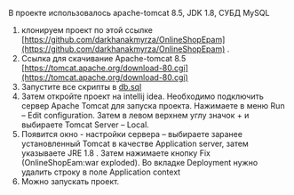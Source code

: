 В проекте использовалось apache-tomcat 8.5, JDK 1.8, СУБД MySQL

1. клонируем проект по этой ссылке [https://github.com/darkhanakmyrza/OnlineShopEpam](https://github.com/darkhanakmyrza/OnlineShopEpam) .
2. Ссылка для скачивание Apache-tomcat 8.5 [https://tomcat.apache.org/download-80.cgi](https://tomcat.apache.org/download-80.cgi) 
3. Запустите все скрипты в [db.sql](db.sql)
4. Затем откройте проект на intellij idea. Необходимо подключить сервер Apache Tomcat для запуска проекта. Нажимаете в меню Run – Edit configuration. Затем в левом верхнем углу значок + и выбираете Tomcat Server – Local.
5. Появится окно - настройки сервера – выбираете заранее установленный Tomcat в качестве Application server, затем указываете JRE 1.8 . Затем нажимаете кнопку Fix (OnlineShopEam:war exploded). Во вкладке Deployment нужно удалить строку в поле Application context
6. Можно запускать проект.